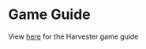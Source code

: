 # Game Guide

View [here](https://bridgeworld.treasure.lol/game-guide) for the Harvester game guide

